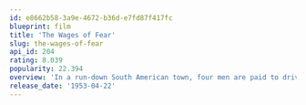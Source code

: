 ```yaml
---
id: e8662b58-3a9e-4672-b36d-e7fd87f417fc
blueprint: film
title: 'The Wages of Fear'
slug: the-wages-of-fear
api_id: 204
rating: 8.039
popularity: 22.394
overview: 'In a run-down South American town, four men are paid to drive trucks loaded with nitroglycerin into the jungle through to the oil field. Friendships are tested and rivalries develop as they embark upon the perilous journey.'
release_date: '1953-04-22'
---
```

